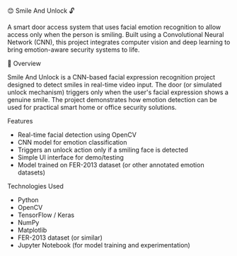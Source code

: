 
😊 Smile And Unlock 🔓

A smart door access system that uses facial emotion recognition to allow access only when the person is smiling. Built using a Convolutional Neural Network (CNN), this project integrates computer vision and deep learning to bring emotion-aware security systems to life.

📍 Overview

Smile And Unlock is a CNN-based facial expression recognition project designed to detect smiles in real-time video input. The door (or simulated unlock mechanism) triggers only when the user's facial expression shows a genuine smile. The project demonstrates how emotion detection can be used for practical smart home or office security solutions.

Features

- Real-time facial detection using OpenCV
- CNN model for emotion classification
- Triggers an unlock action only if a smiling face is detected
- Simple UI interface for demo/testing
- Model trained on FER-2013 dataset (or other annotated emotion datasets)

Technologies Used

- Python
- OpenCV
- TensorFlow / Keras
- NumPy
- Matplotlib
- FER-2013 dataset (or similar)
- Jupyter Notebook (for model training and experimentation)


